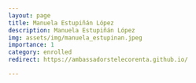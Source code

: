 ```yaml
---
layout: page
title: Manuela Estupiñán López
description: Manuela Estupiñán López
img: assets/img/manuela_estupinan.jpeg
importance: 1
category: enrolled
redirect: https://ambassadorstelecorenta.github.io/

---
```


